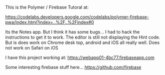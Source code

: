 This is the Polymer / Firebase Tutoral at:

https://codelabs.developers.google.com/codelabs/polymer-firebase-pwa/index.html?index=..%2F..%2Findex#0

Its the Notes app.
But I think it has some bugs... I had to hack the instructions to get it to work.
The editor is still not displaying the Hint code.
But is does work on Chrome desk top, android and iOS all really well.
Does not work on Safari on iOS


I have this project working at:
https://webapp01-4bc77.firebaseapp.com


Some interesting firebase stuff here...
https://github.com/firebase
